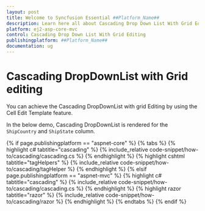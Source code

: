 ```yaml
---
layout: post
title: Welcome to Syncfusion Essential ##Platform_Name##
description: Learn here all about Cascading Drop Down List With Grid Editing of Syncfusion Essential ##Platform_Name## widgets based on HTML5 and jQuery.
platform: ej2-asp-core-mvc
control: Cascading Drop Down List With Grid Editing
publishingplatform: ##Platform_Name##
documentation: ug
---
```



# Cascading DropDownList with Grid editing

You can achieve the Cascading DropDownList with grid Editing by using the Cell Edit Template feature.

In the below demo, Cascading DropDownList is rendered for the `ShipCountry` and `ShipState` column.

{% if page.publishingplatform == "aspnet-core" %}
{% tabs %}
{% highlight c# tabtitle="cascading" %}
{% include_relative code-snippet/how-to/cascading/cascading.cs %}
{% endhighlight %}
{% highlight cshtml tabtitle="tagHelpers" %}
{% include_relative code-snippet/how-to/cascading/tagHelper %}
{% endhighlight %}
{% elsif page.publishingplatform == "aspnet-mvc" %}
{% highlight c# tabtitle="cascading" %}
{% include_relative code-snippet/how-to/cascading/cascading.cs %}
{% endhighlight %}
{% highlight razor tabtitle="razor" %}
{% include_relative code-snippet/how-to/cascading/razor %}
{% endhighlight %}
{% endtabs %}
{% endif %}

